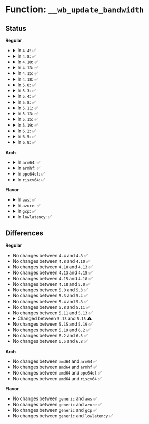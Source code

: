 # Function: <code>__wb_update_bandwidth</code>

## Status
<b>Regular</b>
<ul>
<li>
<details>
<summary>In <code>4.4</code>: ✅</summary>

```c
void __wb_update_bandwidth(struct dirty_throttle_control *gdtc, struct dirty_throttle_control *mdtc, long unsigned int start_time, bool update_ratelimit);
```

**Collision:** Unique Static

**Inline:** No

**Transformation:** False

**Instances:**

```
In mm/page-writeback.c (ffffffff81198760)
Location: mm/page-writeback.c:1303
Inline: False
Direct callers:
  - mm/page-writeback.c:wb_update_bandwidth
```
**Symbols:**

```
ffffffff81198760-ffffffff81198940: __wb_update_bandwidth (STB_LOCAL)
```
</details>
</li>
<li>
<details>
<summary>In <code>4.8</code>: ✅</summary>

```c
void __wb_update_bandwidth(struct dirty_throttle_control *gdtc, struct dirty_throttle_control *mdtc, long unsigned int start_time, bool update_ratelimit);
```

**Collision:** Unique Static

**Inline:** No

**Transformation:** False

**Instances:**

```
In mm/page-writeback.c (ffffffff811ad6b0)
Location: mm/page-writeback.c:1346
Inline: False
Direct callers:
  - mm/page-writeback.c:wb_update_bandwidth
```
**Symbols:**

```
ffffffff811ad6b0-ffffffff811ad89e: __wb_update_bandwidth (STB_LOCAL)
```
</details>
</li>
<li>
<details>
<summary>In <code>4.10</code>: ✅</summary>

```c
void __wb_update_bandwidth(struct dirty_throttle_control *gdtc, struct dirty_throttle_control *mdtc, long unsigned int start_time, bool update_ratelimit);
```

**Collision:** Unique Static

**Inline:** No

**Transformation:** False

**Instances:**

```
In mm/page-writeback.c (ffffffff811bdc10)
Location: mm/page-writeback.c:1346
Inline: False
Direct callers:
  - mm/page-writeback.c:wb_update_bandwidth
```
**Symbols:**

```
ffffffff811bdc10-ffffffff811bddfe: __wb_update_bandwidth (STB_LOCAL)
```
</details>
</li>
<li>
<details>
<summary>In <code>4.13</code>: ✅</summary>

```c
void __wb_update_bandwidth(struct dirty_throttle_control *gdtc, struct dirty_throttle_control *mdtc, long unsigned int start_time, bool update_ratelimit);
```

**Collision:** Unique Static

**Inline:** No

**Transformation:** False

**Instances:**

```
In mm/page-writeback.c (ffffffff811c5bf0)
Location: mm/page-writeback.c:1346
Inline: False
Direct callers:
  - mm/page-writeback.c:wb_update_bandwidth
```
**Symbols:**

```
ffffffff811c5bf0-ffffffff811c5da0: __wb_update_bandwidth (STB_LOCAL)
```
</details>
</li>
<li>
<details>
<summary>In <code>4.15</code>: ✅</summary>

```c
void __wb_update_bandwidth(struct dirty_throttle_control *gdtc, struct dirty_throttle_control *mdtc, long unsigned int start_time, bool update_ratelimit);
```

**Collision:** Unique Static

**Inline:** No

**Transformation:** False

**Instances:**

```
In mm/page-writeback.c (ffffffff811daa00)
Location: mm/page-writeback.c:1345
Inline: False
Direct callers:
  - mm/page-writeback.c:balance_dirty_pages
  - mm/page-writeback.c:wb_update_bandwidth
```
**Symbols:**

```
ffffffff811daa00-ffffffff811dabb0: __wb_update_bandwidth (STB_LOCAL)
```
</details>
</li>
<li>
<details>
<summary>In <code>4.18</code>: ✅</summary>

```c
void __wb_update_bandwidth(struct dirty_throttle_control *gdtc, struct dirty_throttle_control *mdtc, long unsigned int start_time, bool update_ratelimit);
```

**Collision:** Unique Static

**Inline:** No

**Transformation:** False

**Instances:**

```
In mm/page-writeback.c (ffffffff811fc190)
Location: mm/page-writeback.c:1345
Inline: False
Direct callers:
  - mm/page-writeback.c:balance_dirty_pages
  - mm/page-writeback.c:wb_update_bandwidth
```
**Symbols:**

```
ffffffff811fc190-ffffffff811fc34a: __wb_update_bandwidth (STB_LOCAL)
```
</details>
</li>
<li>
<details>
<summary>In <code>5.0</code>: ✅</summary>

```c
void __wb_update_bandwidth(struct dirty_throttle_control *gdtc, struct dirty_throttle_control *mdtc, long unsigned int start_time, bool update_ratelimit);
```

**Collision:** Unique Static

**Inline:** No

**Transformation:** False

**Instances:**

```
In mm/page-writeback.c (ffffffff8120ec40)
Location: mm/page-writeback.c:1344
Inline: False
Direct callers:
  - mm/page-writeback.c:balance_dirty_pages
  - mm/page-writeback.c:wb_update_bandwidth
```
**Symbols:**

```
ffffffff8120ec40-ffffffff8120edfa: __wb_update_bandwidth (STB_LOCAL)
```
</details>
</li>
<li>
<details>
<summary>In <code>5.3</code>: ✅</summary>

```c
void __wb_update_bandwidth(struct dirty_throttle_control *gdtc, struct dirty_throttle_control *mdtc, long unsigned int start_time, bool update_ratelimit);
```

**Collision:** Unique Static

**Inline:** No

**Transformation:** False

**Instances:**

```
In mm/page-writeback.c (ffffffff8121e840)
Location: mm/page-writeback.c:1345
Inline: False
Direct callers:
  - mm/page-writeback.c:balance_dirty_pages
  - mm/page-writeback.c:wb_update_bandwidth
```
**Symbols:**

```
ffffffff8121e840-ffffffff8121ea06: __wb_update_bandwidth (STB_LOCAL)
```
</details>
</li>
<li>
<details>
<summary>In <code>5.4</code>: ✅</summary>

```c
void __wb_update_bandwidth(struct dirty_throttle_control *gdtc, struct dirty_throttle_control *mdtc, long unsigned int start_time, bool update_ratelimit);
```

**Collision:** Unique Static

**Inline:** No

**Transformation:** False

**Instances:**

```
In mm/page-writeback.c (ffffffff8122c2e0)
Location: mm/page-writeback.c:1345
Inline: False
Direct callers:
  - mm/page-writeback.c:balance_dirty_pages
  - mm/page-writeback.c:wb_update_bandwidth
```
**Symbols:**

```
ffffffff8122c2e0-ffffffff8122c4a6: __wb_update_bandwidth (STB_LOCAL)
```
</details>
</li>
<li>
<details>
<summary>In <code>5.8</code>: ✅</summary>

```c
void __wb_update_bandwidth(struct dirty_throttle_control *gdtc, struct dirty_throttle_control *mdtc, long unsigned int start_time, bool update_ratelimit);
```

**Collision:** Unique Static

**Inline:** No

**Transformation:** False

**Instances:**

```
In mm/page-writeback.c (ffffffff81258f90)
Location: mm/page-writeback.c:1339
Inline: False
Direct callers:
  - mm/page-writeback.c:balance_dirty_pages
  - mm/page-writeback.c:wb_update_bandwidth
```
**Symbols:**

```
ffffffff81258f90-ffffffff81259164: __wb_update_bandwidth (STB_LOCAL)
```
</details>
</li>
<li>
<details>
<summary>In <code>5.11</code>: ✅</summary>

```c
void __wb_update_bandwidth(struct dirty_throttle_control *gdtc, struct dirty_throttle_control *mdtc, long unsigned int start_time, bool update_ratelimit);
```

**Collision:** Unique Static

**Inline:** No

**Transformation:** False

**Instances:**

```
In mm/page-writeback.c (ffffffff81263480)
Location: mm/page-writeback.c:1339
Inline: False
Direct callers:
  - mm/page-writeback.c:balance_dirty_pages
  - mm/page-writeback.c:wb_update_bandwidth
```
**Symbols:**

```
ffffffff81263480-ffffffff81263654: __wb_update_bandwidth (STB_LOCAL)
```
</details>
</li>
<li>
<details>
<summary>In <code>5.13</code>: ✅</summary>

```c
void __wb_update_bandwidth(struct dirty_throttle_control *gdtc, struct dirty_throttle_control *mdtc, long unsigned int start_time, bool update_ratelimit);
```

**Collision:** Unique Static

**Inline:** No

**Transformation:** False

**Instances:**

```
In mm/page-writeback.c (ffffffff81268210)
Location: mm/page-writeback.c:1339
Inline: False
Direct callers:
  - mm/page-writeback.c:balance_dirty_pages
  - mm/page-writeback.c:wb_update_bandwidth
```
**Symbols:**

```
ffffffff81268210-ffffffff812683da: __wb_update_bandwidth (STB_LOCAL)
```
</details>
</li>
<li>
<details>
<summary>In <code>5.15</code>: ✅</summary>

```c
void __wb_update_bandwidth(struct dirty_throttle_control *gdtc, struct dirty_throttle_control *mdtc, bool update_ratelimit);
```

**Collision:** Unique Static

**Inline:** No

**Transformation:** False

**Instances:**

```
In mm/page-writeback.c (ffffffff812a4e20)
Location: mm/page-writeback.c:1333
Inline: False
Direct callers:
  - mm/page-writeback.c:do_writepages
  - mm/page-writeback.c:balance_dirty_pages
```
**Symbols:**

```
ffffffff812a4e20-ffffffff812a4ffb: __wb_update_bandwidth (STB_LOCAL)
```
</details>
</li>
<li>
<details>
<summary>In <code>5.19</code>: ✅</summary>

```c
void __wb_update_bandwidth(struct dirty_throttle_control *gdtc, struct dirty_throttle_control *mdtc, bool update_ratelimit);
```

**Collision:** Unique Static

**Inline:** No

**Transformation:** False

**Instances:**

```
In mm/page-writeback.c (ffffffff812fcdf0)
Location: mm/page-writeback.c:1330
Inline: False
Direct callers:
  - mm/page-writeback.c:balance_dirty_pages
  - mm/page-writeback.c:wb_update_bandwidth
```
**Symbols:**

```
ffffffff812fcdf0-ffffffff812fd005: __wb_update_bandwidth (STB_LOCAL)
```
</details>
</li>
<li>
<details>
<summary>In <code>6.2</code>: ✅</summary>

```c
void __wb_update_bandwidth(struct dirty_throttle_control *gdtc, struct dirty_throttle_control *mdtc, bool update_ratelimit);
```

**Collision:** Unique Static

**Inline:** No

**Transformation:** False

**Instances:**

```
In mm/page-writeback.c (ffffffff81367230)
Location: mm/page-writeback.c:1442
Inline: False
Direct callers:
  - mm/page-writeback.c:balance_dirty_pages
  - mm/page-writeback.c:wb_update_bandwidth
```
**Symbols:**

```
ffffffff81367230-ffffffff81367445: __wb_update_bandwidth (STB_LOCAL)
```
</details>
</li>
<li>
<details>
<summary>In <code>6.5</code>: ✅</summary>

```c
void __wb_update_bandwidth(struct dirty_throttle_control *gdtc, struct dirty_throttle_control *mdtc, bool update_ratelimit);
```

**Collision:** Unique Static

**Inline:** No

**Transformation:** False

**Instances:**

```
In mm/page-writeback.c (ffffffff813998b0)
Location: mm/page-writeback.c:1442
Inline: False
Direct callers:
  - mm/page-writeback.c:balance_dirty_pages
  - mm/page-writeback.c:wb_update_bandwidth
```
**Symbols:**

```
ffffffff813998b0-ffffffff81399ac5: __wb_update_bandwidth (STB_LOCAL)
```
</details>
</li>
<li>
<details>
<summary>In <code>6.8</code>: ✅</summary>

```c
void __wb_update_bandwidth(struct dirty_throttle_control *gdtc, struct dirty_throttle_control *mdtc, bool update_ratelimit);
```

**Collision:** Unique Static

**Inline:** No

**Transformation:** False

**Instances:**

```
In mm/page-writeback.c (ffffffff813c36b0)
Location: mm/page-writeback.c:1442
Inline: False
Direct callers:
  - mm/page-writeback.c:balance_dirty_pages
  - mm/page-writeback.c:wb_update_bandwidth
```
**Symbols:**

```
ffffffff813c36b0-ffffffff813c38c5: __wb_update_bandwidth (STB_LOCAL)
```
</details>
</li>
</ul>
<b>Arch</b>
<ul>
<li>
<details>
<summary>In <code>arm64</code>: ✅</summary>

```c
void __wb_update_bandwidth(struct dirty_throttle_control *gdtc, struct dirty_throttle_control *mdtc, long unsigned int start_time, bool update_ratelimit);
```

**Collision:** Unique Static

**Inline:** No

**Transformation:** False

**Instances:**

```
In mm/page-writeback.c (ffff8000102bae58)
Location: mm/page-writeback.c:1345
Inline: False
Direct callers:
  - mm/page-writeback.c:balance_dirty_pages
  - mm/page-writeback.c:wb_update_bandwidth
```
**Symbols:**

```
ffff8000102bae58-ffff8000102bafec: __wb_update_bandwidth (STB_LOCAL)
```
</details>
</li>
<li>
<details>
<summary>In <code>armhf</code>: ✅</summary>

```c
void __wb_update_bandwidth(struct dirty_throttle_control *gdtc, struct dirty_throttle_control *mdtc, long unsigned int start_time, bool update_ratelimit);
```

**Collision:** Unique Static

**Inline:** No

**Transformation:** False

**Instances:**

```
In mm/page-writeback.c (c04e7710)
Location: mm/page-writeback.c:1345
Inline: False
Direct callers:
  - mm/page-writeback.c:balance_dirty_pages
  - mm/page-writeback.c:wb_update_bandwidth
```
**Symbols:**

```
c04e7710-c04e77d4: __wb_update_bandwidth (STB_LOCAL)
```
</details>
</li>
<li>
<details>
<summary>In <code>ppc64el</code>: ✅</summary>

```c
void __wb_update_bandwidth(struct dirty_throttle_control *gdtc, struct dirty_throttle_control *mdtc, long unsigned int start_time, bool update_ratelimit);
```

**Collision:** Unique Static

**Inline:** No

**Transformation:** False

**Instances:**

```
In mm/page-writeback.c (c0000000003726a0)
Location: mm/page-writeback.c:1345
Inline: False
Direct callers:
  - mm/page-writeback.c:balance_dirty_pages
  - mm/page-writeback.c:wb_update_bandwidth
```
**Symbols:**

```
c0000000003726a0-c0000000003728c8: __wb_update_bandwidth (STB_LOCAL)
```
</details>
</li>
<li>
<details>
<summary>In <code>riscv64</code>: ✅</summary>

```c
void __wb_update_bandwidth(struct dirty_throttle_control *gdtc, struct dirty_throttle_control *mdtc, long unsigned int start_time, bool update_ratelimit);
```

**Collision:** Unique Static

**Inline:** No

**Transformation:** False

**Instances:**

```
In mm/page-writeback.c (ffffffe0001ddf18)
Location: mm/page-writeback.c:1345
Inline: False
Direct callers:
  - mm/page-writeback.c:balance_dirty_pages
  - mm/page-writeback.c:wb_update_bandwidth
```
**Symbols:**

```
ffffffe0001ddf18-ffffffe0001de076: __wb_update_bandwidth (STB_LOCAL)
```
</details>
</li>
</ul>
<b>Flavor</b>
<ul>
<li>
<details>
<summary>In <code>aws</code>: ✅</summary>

```c
void __wb_update_bandwidth(struct dirty_throttle_control *gdtc, struct dirty_throttle_control *mdtc, long unsigned int start_time, bool update_ratelimit);
```

**Collision:** Unique Static

**Inline:** No

**Transformation:** False

**Instances:**

```
In mm/page-writeback.c (ffffffff81224930)
Location: mm/page-writeback.c:1345
Inline: False
Direct callers:
  - mm/page-writeback.c:balance_dirty_pages
  - mm/page-writeback.c:wb_update_bandwidth
```
**Symbols:**

```
ffffffff81224930-ffffffff81224af6: __wb_update_bandwidth (STB_LOCAL)
```
</details>
</li>
<li>
<details>
<summary>In <code>azure</code>: ✅</summary>

```c
void __wb_update_bandwidth(struct dirty_throttle_control *gdtc, struct dirty_throttle_control *mdtc, long unsigned int start_time, bool update_ratelimit);
```

**Collision:** Unique Static

**Inline:** No

**Transformation:** False

**Instances:**

```
In mm/page-writeback.c (ffffffff81217ae0)
Location: mm/page-writeback.c:1345
Inline: False
Direct callers:
  - mm/page-writeback.c:balance_dirty_pages
  - mm/page-writeback.c:wb_update_bandwidth
```
**Symbols:**

```
ffffffff81217ae0-ffffffff81217ca6: __wb_update_bandwidth (STB_LOCAL)
```
</details>
</li>
<li>
<details>
<summary>In <code>gcp</code>: ✅</summary>

```c
void __wb_update_bandwidth(struct dirty_throttle_control *gdtc, struct dirty_throttle_control *mdtc, long unsigned int start_time, bool update_ratelimit);
```

**Collision:** Unique Static

**Inline:** No

**Transformation:** False

**Instances:**

```
In mm/page-writeback.c (ffffffff812226d0)
Location: mm/page-writeback.c:1345
Inline: False
Direct callers:
  - mm/page-writeback.c:balance_dirty_pages
  - mm/page-writeback.c:wb_update_bandwidth
```
**Symbols:**

```
ffffffff812226d0-ffffffff81222896: __wb_update_bandwidth (STB_LOCAL)
```
</details>
</li>
<li>
<details>
<summary>In <code>lowlatency</code>: ✅</summary>

```c
void __wb_update_bandwidth(struct dirty_throttle_control *gdtc, struct dirty_throttle_control *mdtc, long unsigned int start_time, bool update_ratelimit);
```

**Collision:** Unique Static

**Inline:** No

**Transformation:** False

**Instances:**

```
In mm/page-writeback.c (ffffffff812311b0)
Location: mm/page-writeback.c:1345
Inline: False
Direct callers:
  - mm/page-writeback.c:balance_dirty_pages
  - mm/page-writeback.c:wb_update_bandwidth
```
**Symbols:**

```
ffffffff812311b0-ffffffff81231379: __wb_update_bandwidth (STB_LOCAL)
```
</details>
</li>
</ul>

## Differences
<b>Regular</b>
<ul>
<li>
No changes between <code>4.4</code> and <code>4.8</code> ✅
</li>
<li>
No changes between <code>4.8</code> and <code>4.10</code> ✅
</li>
<li>
No changes between <code>4.10</code> and <code>4.13</code> ✅
</li>
<li>
No changes between <code>4.13</code> and <code>4.15</code> ✅
</li>
<li>
No changes between <code>4.15</code> and <code>4.18</code> ✅
</li>
<li>
No changes between <code>4.18</code> and <code>5.0</code> ✅
</li>
<li>
No changes between <code>5.0</code> and <code>5.3</code> ✅
</li>
<li>
No changes between <code>5.3</code> and <code>5.4</code> ✅
</li>
<li>
No changes between <code>5.4</code> and <code>5.8</code> ✅
</li>
<li>
No changes between <code>5.8</code> and <code>5.11</code> ✅
</li>
<li>
No changes between <code>5.11</code> and <code>5.13</code> ✅
</li>
<li>
<details>
<summary>Changed between <code>5.13</code> and <code>5.15</code> ⚠️</summary>
<ul>
<li>
<b>Param removed. </b>
<code>long unsigned int start_time</code>
</li>
<li>
<b>Param reordered. </b>
<code>gdtc, mdtc, start_time, update_ratelimit</code> ➡️ <code>gdtc, mdtc, update_ratelimit</code>
</li>
</ul>
</details>
</li>
<li>
No changes between <code>5.15</code> and <code>5.19</code> ✅
</li>
<li>
No changes between <code>5.19</code> and <code>6.2</code> ✅
</li>
<li>
No changes between <code>6.2</code> and <code>6.5</code> ✅
</li>
<li>
No changes between <code>6.5</code> and <code>6.8</code> ✅
</li>
</ul>
<b>Arch</b>
<ul>
<li>
No changes between <code>amd64</code> and <code>arm64</code> ✅
</li>
<li>
No changes between <code>amd64</code> and <code>armhf</code> ✅
</li>
<li>
No changes between <code>amd64</code> and <code>ppc64el</code> ✅
</li>
<li>
No changes between <code>amd64</code> and <code>riscv64</code> ✅
</li>
</ul>
<b>Flavor</b>
<ul>
<li>
No changes between <code>generic</code> and <code>aws</code> ✅
</li>
<li>
No changes between <code>generic</code> and <code>azure</code> ✅
</li>
<li>
No changes between <code>generic</code> and <code>gcp</code> ✅
</li>
<li>
No changes between <code>generic</code> and <code>lowlatency</code> ✅
</li>
</ul>
